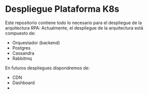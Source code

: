 # Despliegue Plataforma K8s

Este repositorio contiene todo lo necesario para el despliegue de la arquitectura RPA:
Actualmente, el despliegue de la arquitectura está compuesto de:

- Orquestador (backend)
- Postgres
- Cassandra
- Rabbitmq

En futuros despliegues dispondremos de:

- CDN
- Dashboard
- 
